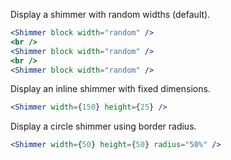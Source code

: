 Display a shimmer with random widths (default).

```jsx
<Shimmer block width="random" />
<br />
<Shimmer block width="random" />
<br />
<Shimmer block width="random" />
```

Display an inline shimmer with fixed dimensions.

```jsx
<Shimmer width={150} height={25} />
```

Display a circle shimmer using border radius.

```jsx
<Shimmer width={50} height={50} radius="50%" />
```
